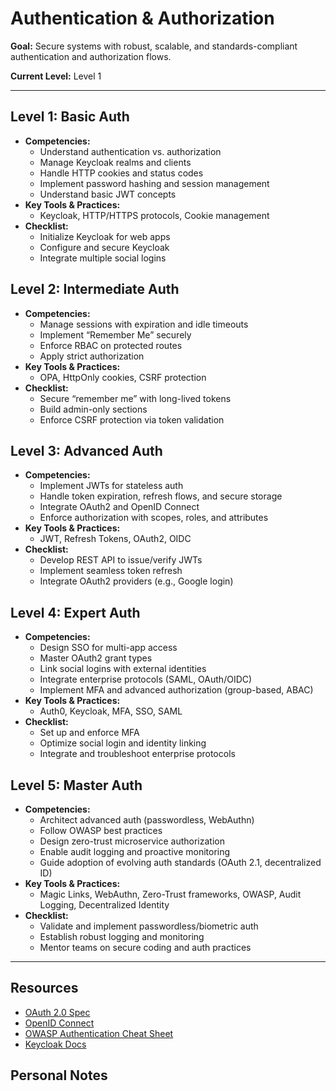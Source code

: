 # Authentication & Authorization

**Goal:** Secure systems with robust, scalable, and standards-compliant authentication and authorization flows.

**Current Level:** Level 1

---

## Level 1: Basic Auth
- **Competencies:**
  - Understand authentication vs. authorization
  - Manage Keycloak realms and clients
  - Handle HTTP cookies and status codes
  - Implement password hashing and session management
  - Understand basic JWT concepts
- **Key Tools & Practices:**
  - Keycloak, HTTP/HTTPS protocols, Cookie management
- **Checklist:**
  - Initialize Keycloak for web apps
  - Configure and secure Keycloak
  - Integrate multiple social logins

## Level 2: Intermediate Auth
- **Competencies:**
  - Manage sessions with expiration and idle timeouts
  - Implement “Remember Me” securely
  - Enforce RBAC on protected routes
  - Apply strict authorization
- **Key Tools & Practices:**
  - OPA, HttpOnly cookies, CSRF protection
- **Checklist:**
  - Secure “remember me” with long-lived tokens
  - Build admin-only sections
  - Enforce CSRF protection via token validation

## Level 3: Advanced Auth
- **Competencies:**
  - Implement JWTs for stateless auth
  - Handle token expiration, refresh flows, and secure storage
  - Integrate OAuth2 and OpenID Connect
  - Enforce authorization with scopes, roles, and attributes
- **Key Tools & Practices:**
  - JWT, Refresh Tokens, OAuth2, OIDC
- **Checklist:**
  - Develop REST API to issue/verify JWTs
  - Implement seamless token refresh
  - Integrate OAuth2 providers (e.g., Google login)

## Level 4: Expert Auth
- **Competencies:**
  - Design SSO for multi-app access
  - Master OAuth2 grant types
  - Link social logins with external identities
  - Integrate enterprise protocols (SAML, OAuth/OIDC)
  - Implement MFA and advanced authorization (group-based, ABAC)
- **Key Tools & Practices:**
  - Auth0, Keycloak, MFA, SSO, SAML
- **Checklist:**
  - Set up and enforce MFA
  - Optimize social login and identity linking
  - Integrate and troubleshoot enterprise protocols

## Level 5: Master Auth
- **Competencies:**
  - Architect advanced auth (passwordless, WebAuthn)
  - Follow OWASP best practices
  - Design zero-trust microservice authorization
  - Enable audit logging and proactive monitoring
  - Guide adoption of evolving auth standards (OAuth 2.1, decentralized ID)
- **Key Tools & Practices:**
  - Magic Links, WebAuthn, Zero-Trust frameworks, OWASP, Audit Logging, Decentralized Identity
- **Checklist:**
  - Validate and implement passwordless/biometric auth
  - Establish robust logging and monitoring
  - Mentor teams on secure coding and auth practices

---

## Resources
- [OAuth 2.0 Spec](https://oauth.net/2/)
- [OpenID Connect](https://openid.net/connect/)
- [OWASP Authentication Cheat Sheet](https://cheatsheetseries.owasp.org/cheatsheets/Authentication_Cheat_Sheet.html)
- [Keycloak Docs](https://www.keycloak.org/documentation)

## Personal Notes
